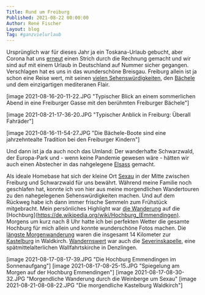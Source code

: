 ```yaml
---
Title: Rund um Freiburg
Published: 2021-08-22 00:00:00
Author: René Fischer
Layout: blog
Tag: #ganzvielurlaub
---
```

Ursprünglich war für dieses Jahr ja ein Toskana-Urlaub gebucht, aber Corona hat uns [erneut](/vienna-calling) einen Strich durch die Rechnung gemacht und wir sind auf mit einem Urlaub in Deutschland auf Nummer sicher gegangen. Verschlagen hat es uns in das wunderschöne Breisgau. Freiburg allein ist ja schon eine Reise wert, mit seinen [vielen Sehenswürdigkeiten](https://de.wikipedia.org/wiki/Freiburg_im_Breisgau#Sehensw%C3%BCrdigkeiten), den [Bächele](https://de.wikipedia.org/wiki/Freiburger_B%C3%A4chle) und dem einzigartigen mediteranen Flair.

[image 2021-08-16-20-11-22.JPG "Typischer Blick an einem sommerlichen Abend in eine Freiburger Gasse mit den berühmten Freiburger Bächele"]

[image 2021-08-21-17-36-20.JPG "Typischer Anblick in Freiburg: Überall Fahräder"]

[image 2021-08-16-11-54-27.JPG "Die Bächele-Boote sind eine jahrzehntealte Tradition bei den Freiburger Kindern"]

Und dann ist ja da auch noch das Umland: Der wanderhafte Schwarzwald, der Europa-Park und - wenn keine Pandemie gewesen wäre - hätten wir auch einen Abstecher in das nahgelegene [Elsass](https://de.wikipedia.org/wiki/Elsass) gemacht.

Als ideale Homebase hat sich der kleine Ort [Sexau](https://de.wikipedia.org/wiki/Sexau) in der Mitte zwischen Freiburg und Schwarzwald für uns bewährt. Während meine Familie noch geschlafen hat, konnte ich von hier aus meine morgendlichen Wandertouren zu den nahegelegenen Sehenswürdigkeiten machen. Und auf dem Rückweg habe ich dann immer frische Semmeln zum Frühstück mitgebracht. Mein persönliches Highlight war [die Wanderung](https://www.komoot.de/tour/456945487) auf die [Hochburg](https://de.wikipedia.org/wiki/Hochburg_(Emmendingen). Morgens um kurz nach 8 Uhr hatte ich bei perfekten Wetter die gesamte Hochburg für mich allein und konnte wunderschöne Fotos machen. Die [längste Morgenwanderung](https://www.komoot.de/tour/461380353) waren die insgesamt 14 Kilometer zur [Kastelburg](https://de.wikipedia.org/wiki/Kastelburg) in Waldkirch. [Wandernswert](https://www.komoot.de/tour/459037003) war auch die [Severinskapelle](https://de.wikipedia.org/wiki/Severinskapelle_(Denzlingen)), eine spätmittelalterlichen Wallfahrtskirche in Denzlingen.

[image 2021-08-17-08-17-39.JPG "Die Hochburg Emmendingen im Sonnenaufgang"]
[image 2021-08-17-08-25-15.JPG "Spiegelung am Morgen auf der Hochburg Emmendingen"]
[image 2021-08-17-08-30-32.JPG "Morgendliche Wanderung durch die Weinberge um Sexau"
[image 2021-08-21-08-08-22.JPG "Die morgendliche Kastelburg Waldkirch"]
